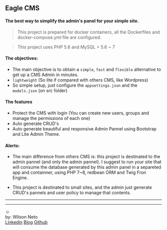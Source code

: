 ## Eagle CMS
#### The best way to simplify the admin's panel for your simple site.

> This project is prepared for docker containers, all the Dockerfiles and docker-compose.yml file are configured.

> This project uses PHP 5.6 and MySQL > 5.6 ~ 7

#### The objectives:

- The main objective is to obtain a `simple`, `fast` and `flexible` alternative to get up a CMS Admin in minutes.
- `lightweight` (So lite if compared with others CMS, like Wordpress)
- So simple setup, just configure the `appsettings.json` and the `models.json` (on src folder)  

#### The features

- Protect the CMS with login (You can create new users, groups and manage the permissions of each one)
- Auto generate CRUD's
- Auto generate beautiful and responsive Admin Pannel using Bootstrap and Lite Admin Theme.

#### Alerts:
- The main difference from others CMS is: this project is destinated to the admin pannel (and only the admin pannel). I suggest to run your site that will consume the database generated by this admin panel in a separeted app and containner, using PHP 7~8, redbean ORM and Twig Fron Engine.

- This project is destinated to small sites, and the admin just generate CRUD's pannels and user policy to manage that contents.
-----

-----  
:relaxed:  
by: Wilson Neto  
[Linkedin](https://linkedin.com/in/wilsonnetobr/)
[Blog](http://wilsonneto.com.br)
[Github](https://github.com/wilsonneto-dev)  
